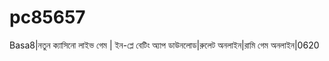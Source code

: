 # pc85657
Basa8|নতুন ক্যাসিনো লাইভ গেম | ইন-প্লে বেটিং অ্যাপ ডাউনলোড|রুলেট অনলাইন|রামি গেম অনলাইন|0620
